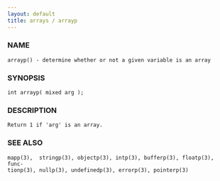 ```yaml
---
layout: default
title: arrays / arrayp
---
```


### NAME

    arrayp() - determine whether or not a given variable is an array


### SYNOPSIS

    int arrayp( mixed arg );


### DESCRIPTION

    Return 1 if 'arg' is an array.


### SEE ALSO

    mapp(3),  stringp(3), objectp(3), intp(3), bufferp(3), floatp(3), func‐
    tionp(3), nullp(3), undefinedp(3), errorp(3), pointerp(3)

